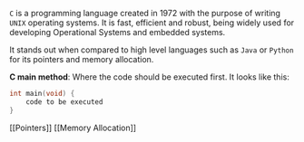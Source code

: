 `C` is a programming language created in 1972 with the purpose of writing `UNIX` operating systems. It is fast, efficient and robust, being widely used for developing Operational Systems and embedded systems.

It stands out when compared to high level languages such as `Java` or `Python` for its pointers and memory allocation.

**C main method**: Where the code should be executed first. It looks like this:

```C
int main(void) {
	code to be executed
}
```

[[Pointers]]
[[Memory Allocation]]